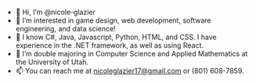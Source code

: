 - 👋 Hi, I’m @nicole-glazier
- 👀 I’m interested in game design, web development, software engineering, and data science!
- 🌱 I know C#, Java, Javascript, Python, HTML, and CSS. I have experience in the .NET framework, as well as using React.
- 💞️ I’m double majoring in Computer Science and Applied Mathematics at the University of Utah.
- 📫 You can reach me at nicoleglazier17@gmail.com or (801) 608-7859.

<!---
nicole-glazier/nicole-glazier is a ✨ special ✨ repository because its `README.md` (this file) appears on your GitHub profile.
You can click the Preview link to take a look at your changes.
--->
